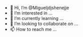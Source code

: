 - 👋 Hi, I’m @Migueljdjshenejje
- 👀 I’m interested in ...
- 🌱 I’m currently learning ...
- 💞️ I’m looking to collaborate on ...
- 📫 How to reach me ...

<!---
Migueljdjshenejje/Migueljdjshenejje is a ✨ special ✨ repository because its `README.md` (this file) appears on your GitHub profile.
You can click the Preview link to take a look at your changes.
--->
